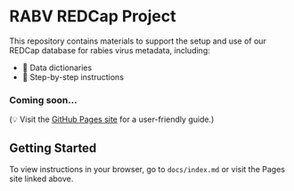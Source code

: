 # RABV REDCap Project 

This repository contains materials to support the setup and use of our REDCap database for rabies virus metadata, including:

- 📄 Data dictionaries
- 📘 Step-by-step instructions

### Coming soon...
(💡 Visit the [GitHub Pages site](https://your-org.github.io/rabvREDCap-support) for a user-friendly guide.)

## Getting Started

To view instructions in your browser, go to `docs/index.md` or visit the Pages site linked above.



